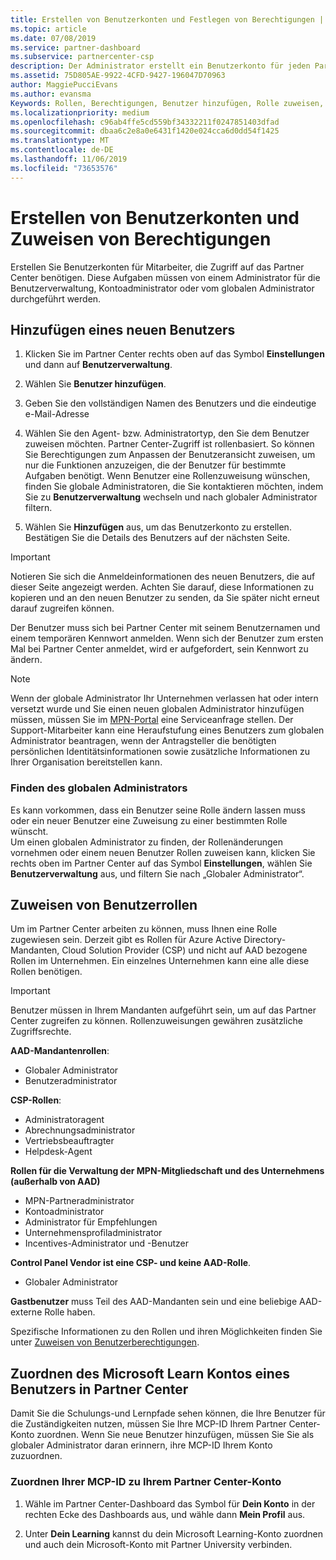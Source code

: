 ```yaml
---
title: Erstellen von Benutzerkonten und Festlegen von Berechtigungen | Partner Center
ms.topic: article
ms.date: 07/08/2019
ms.service: partner-dashboard
ms.subservice: partnercenter-csp
description: Der Administrator erstellt ein Benutzerkonto für jeden Partnermitarbeiter, der Zugriff auf Partner Center benötigt.
ms.assetid: 75D805AE-9922-4CFD-9427-196047D70963
author: MaggiePucciEvans
ms.author: evansma
Keywords: Rollen, Berechtigungen, Benutzer hinzufügen, Rolle zuweisen, Administrator, Agent
ms.localizationpriority: medium
ms.openlocfilehash: c96ab4ffe5cd559bf34332211f0247851403dfad
ms.sourcegitcommit: dbaa6c2e8a0e6431f1420e024cca6d0dd54f1425
ms.translationtype: MT
ms.contentlocale: de-DE
ms.lasthandoff: 11/06/2019
ms.locfileid: "73653576"
---
```

# <a name="create-user-accounts-and-assign-permissions"></a>Erstellen von Benutzerkonten und Zuweisen von Berechtigungen

Erstellen Sie Benutzerkonten für Mitarbeiter, die Zugriff auf das Partner Center benötigen. Diese Aufgaben müssen von einem Administrator für die Benutzerverwaltung, Kontoadministrator oder vom globalen Administrator durchgeführt werden. 


## <a name="add-a-new-user"></a>Hinzufügen eines neuen Benutzers

1. Klicken Sie im Partner Center rechts oben auf das Symbol **Einstellungen** und dann auf **Benutzerverwaltung**.

2.  Wählen Sie **Benutzer hinzufügen**.

3.  Geben Sie den vollständigen Namen des Benutzers und die eindeutige e-Mail-Adresse

4.  Wählen Sie den Agent- bzw. Administratortyp, den Sie dem Benutzer zuweisen möchten. Partner Center-Zugriff ist rollenbasiert. So können Sie Berechtigungen zum Anpassen der Benutzeransicht zuweisen, um nur die Funktionen anzuzeigen, die der Benutzer für bestimmte Aufgaben benötigt.  Wenn Benutzer eine Rollenzuweisung wünschen, finden Sie globale Administratoren, die Sie kontaktieren möchten, indem Sie zu **Benutzerverwaltung** wechseln und nach globaler Administrator filtern.

5.  Wählen Sie **Hinzufügen** aus, um das Benutzerkonto zu erstellen. Bestätigen Sie die Details des Benutzers auf der nächsten Seite.

> [!IMPORTANT]  
> Notieren Sie sich die Anmeldeinformationen des neuen Benutzers, die auf dieser Seite angezeigt werden. Achten Sie darauf, diese Informationen zu kopieren und an den neuen Benutzer zu senden, da Sie später nicht erneut darauf zugreifen können. 

Der Benutzer muss sich bei Partner Center mit seinem Benutzernamen und einem temporären Kennwort anmelden. Wenn sich der Benutzer zum ersten Mal bei Partner Center anmeldet, wird er aufgefordert, sein Kennwort zu ändern. 

> [!NOTE]  
>  Wenn der globale Administrator Ihr Unternehmen verlassen hat oder intern versetzt wurde und Sie einen neuen globalen Administrator hinzufügen müssen, müssen Sie im [MPN-Portal](https://partner.microsoft.com/support) eine Serviceanfrage stellen. Der Support-Mitarbeiter kann eine Heraufstufung eines Benutzers zum globalen Administrator beantragen, wenn der Antragsteller die benötigten persönlichen Identitätsinformationen sowie zusätzliche Informationen zu Ihrer Organisation bereitstellen kann.

### <a name="find-your-global-admin"></a>Finden des globalen Administrators

Es kann vorkommen, dass ein Benutzer seine Rolle ändern lassen muss oder ein neuer Benutzer eine Zuweisung zu einer bestimmten Rolle wünscht.  
Um einen globalen Administrator zu finden, der Rollenänderungen vornehmen oder einem neuen Benutzer Rollen zuweisen kann, klicken Sie rechts oben im Partner Center auf das Symbol **Einstellungen**, wählen Sie **Benutzerverwaltung** aus, und filtern Sie nach „Globaler Administrator“. 

## <a name="assign-user-roles"></a>Zuweisen von Benutzerrollen

Um im Partner Center arbeiten zu können, muss Ihnen eine Rolle zugewiesen sein.  Derzeit gibt es Rollen für Azure Active Directory-Mandanten, Cloud Solution Provider (CSP) und nicht auf AAD bezogene Rollen im Unternehmen. Ein einzelnes Unternehmen kann eine alle diese Rollen benötigen.

>[!Important]
>Benutzer müssen in Ihrem Mandanten aufgeführt sein, um auf das Partner Center zugreifen zu können. Rollenzuweisungen gewähren zusätzliche Zugriffsrechte.


**AAD-Mandantenrollen**:
- Globaler Administrator
- Benutzeradministrator

**CSP-Rollen**:
- Administratoragent
- Abrechnungsadministrator
- Vertriebsbeauftragter
- Helpdesk-Agent

**Rollen für die Verwaltung der MPN-Mitgliedschaft und des Unternehmens (außerhalb von AAD)**
- MPN-Partneradministrator
- Kontoadministrator
- Administrator für Empfehlungen
- Unternehmensprofiladministrator
- Incentives-Administrator und -Benutzer

**Control Panel Vendor ist eine CSP- und keine AAD-Rolle**.
- Globaler Administrator

**Gastbenutzer** muss Teil des AAD-Mandanten sein und eine beliebige AAD-externe Rolle haben.

Spezifische Informationen zu den Rollen und ihren Möglichkeiten finden Sie unter [Zuweisen von Benutzerberechtigungen](permissions-overview.md).

## <a name="associate-a-users-microsoft-learn-account-in-partner-center"></a>Zuordnen des Microsoft Learn Kontos eines Benutzers in Partner Center

Damit Sie die Schulungs-und Lernpfade sehen können, die Ihre Benutzer für die Zuständigkeiten nutzen, müssen Sie Ihre MCP-ID Ihrem Partner Center-Konto zuordnen. Wenn Sie neue Benutzer hinzufügen, müssen Sie Sie als globaler Administrator daran erinnern, ihre MCP-ID Ihrem Konto zuzuordnen. 

### <a name="how-to-associate-your-mcp-id-to-your-partner-center-account"></a>Zuordnen Ihrer MCP-ID zu Ihrem Partner Center-Konto

1. Wähle im Partner Center-Dashboard das Symbol für **Dein Konto** in der rechten Ecke des Dashboards aus, und wähle dann **Mein Profil** aus.

2. Unter **Dein Learning** kannst du dein Microsoft Learning-Konto zuordnen und auch dein Microsoft-Konto mit Partner University verbinden.








